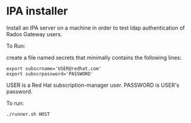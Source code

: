 # IPA installer

Install an IPA server on a machine in order to test ldap authentication of
Rados Gateway users.

To Run:

create a file named secrets that minimally contains the following lines: 

```
export subscrname='USER@redhat.com'
export subscrpassword='PASSWORD'
```

USER is a Red Hat subscription-manager user.
PASSWORD is USER's password.

To run:

```
./runner.sh HOST
```
